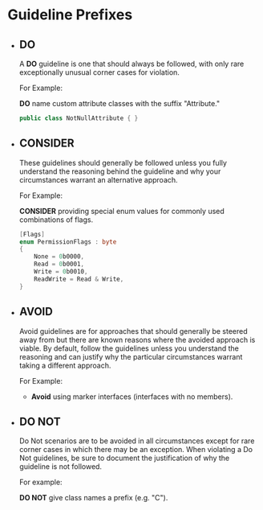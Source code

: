 ﻿# Guideline Prefixes

* ## **DO**

    A **DO** guideline is one that should always be followed, with only rare exceptionally unusual corner cases for violation.

    For Example:

    **DO** name custom attribute classes with the suffix "Attribute."

    ```cs
    public class NotNullAttribute { }
    ```

* ## **CONSIDER**

    These guidelines should generally be followed unless you fully understand the reasoning behind the guideline and why your circumstances warrant an alternative
    approach.

    For Example:

    **CONSIDER** providing special enum values for commonly used combinations of flags.

    ```cs
    [Flags]
    enum PermissionFlags : byte
    {
        None = 0b0000,
        Read = 0b0001,
        Write = 0b0010,
        ReadWrite = Read & Write,
    }
    ```

* ## **AVOID**

    Avoid guidelines are for approaches that should generally be steered away from but there are known reasons where the avoided approach is viable. By default, follow the guidelines unless you understand the reasoning and can justify why the particular circumstances warrant taking a different approach.

    For Example:

  * **Avoid** using marker interfaces (interfaces with no members).

* ## **DO NOT**

    Do Not scenarios are to be avoided in all circumstances except for rare corner cases in which there may be an exception. When violating a Do Not guidelines, be sure to document the justification of why the guideline is not followed.

    For example:

    **DO NOT** give class names a prefix (e.g. "C").

